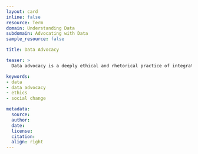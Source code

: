 ```yaml
---
layout: card
inline: false
resource: Term
domain: Understanding Data
subdomain: Advocating with Data
sample_resource: false

title: Data Advocacy

teaser: >
  Data advocacy is a deeply ethical and rhetorical practice of integrated analysis, design, and communication in which insights from a dataset are effectively gleaned and conveyed to raise public awareness and drive social change.  (Laurie Gries, “A Rhetorical Data Studies Approach to Data Storytelling and Advocacy”)

keywords:
- data
- data advocacy
- ethics
- social change

metadata:
  source:
  author:
  date:
  license:
  citation:
  align: right
---
```

